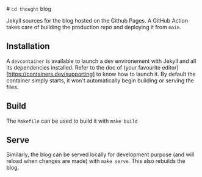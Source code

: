 # `cd thought` blog 

Jekyll sources for the blog hosted on the Github Pages. A GitHub Action takes care of building the production repo and deploying it from `main`.

## Installation

A `devcontainer` is available to launch a dev environement with Jekyll and all its dependencies installed. Refer to the doc of (your favourite editor)[https://containers.dev/supporting] to know how to launch it.
By default the container simply starts, it won't automatically begin building or serving the files.

## Build

The `Makefile` can be used to build it with `make build`

## Serve

Similarly, the blog can be served locally for development purpose (and will reload when changes are made) with `make serve`. This also rebuilds the blog.